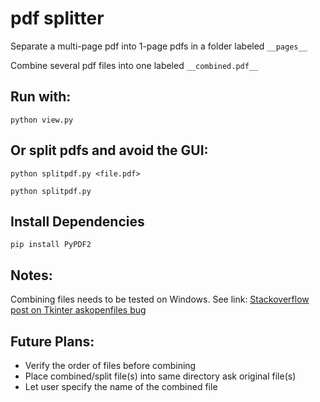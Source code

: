 # pdf splitter
Separate a multi-page pdf into 1-page pdfs in a folder labeled `__pages__`

Combine several pdf files into one labeled `__combined.pdf__`

## Run with:
`python view.py`

## Or split pdfs and avoid the GUI:
`python splitpdf.py <file.pdf>`

`python splitpdf.py`

## Install Dependencies
`pip install PyPDF2`

## Notes:
Combining files needs to be tested on Windows. See link:
[Stackoverflow post on Tkinter askopenfiles bug](https://stackoverflow.com/questions/4116249/parsing-the-results-of-askopenfilenames)

## Future Plans:
* Verify the order of files before combining
* Place combined/split file(s) into same directory
	ask original file(s)
* Let user specify the name of the combined file

